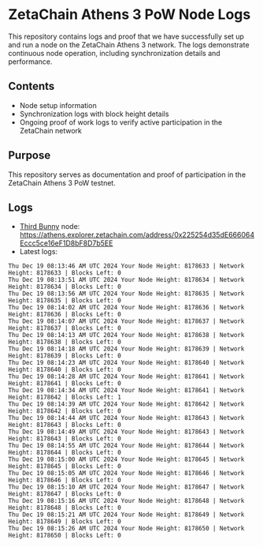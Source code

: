 # ZetaChain Athens 3 PoW Node Logs
This repository contains logs and proof that we have successfully set up and run a node on the ZetaChain Athens 3 network. The logs demonstrate continuous node operation, including synchronization details and performance.

## Contents
- Node setup information
- Synchronization logs with block height details
- Ongoing proof of work logs to verify active participation in the ZetaChain network

## Purpose
This repository serves as documentation and proof of participation in the ZetaChain Athens 3 PoW testnet.

## Logs

- [Third Bunny](https://thirdbunny.xyz/) node: https://athens.explorer.zetachain.com/address/0x225254d35dE666064Eccc5ce16eF1D8bF8D7b5EE
- Latest logs:
```
Thu Dec 19 08:13:46 AM UTC 2024 Your Node Height: 8178633 | Network Height: 8178633 | Blocks Left: 0
Thu Dec 19 08:13:51 AM UTC 2024 Your Node Height: 8178634 | Network Height: 8178634 | Blocks Left: 0
Thu Dec 19 08:13:56 AM UTC 2024 Your Node Height: 8178635 | Network Height: 8178635 | Blocks Left: 0
Thu Dec 19 08:14:02 AM UTC 2024 Your Node Height: 8178636 | Network Height: 8178636 | Blocks Left: 0
Thu Dec 19 08:14:07 AM UTC 2024 Your Node Height: 8178637 | Network Height: 8178637 | Blocks Left: 0
Thu Dec 19 08:14:13 AM UTC 2024 Your Node Height: 8178638 | Network Height: 8178638 | Blocks Left: 0
Thu Dec 19 08:14:18 AM UTC 2024 Your Node Height: 8178639 | Network Height: 8178639 | Blocks Left: 0
Thu Dec 19 08:14:23 AM UTC 2024 Your Node Height: 8178640 | Network Height: 8178640 | Blocks Left: 0
Thu Dec 19 08:14:28 AM UTC 2024 Your Node Height: 8178641 | Network Height: 8178641 | Blocks Left: 0
Thu Dec 19 08:14:34 AM UTC 2024 Your Node Height: 8178641 | Network Height: 8178642 | Blocks Left: 1
Thu Dec 19 08:14:39 AM UTC 2024 Your Node Height: 8178642 | Network Height: 8178642 | Blocks Left: 0
Thu Dec 19 08:14:44 AM UTC 2024 Your Node Height: 8178643 | Network Height: 8178643 | Blocks Left: 0
Thu Dec 19 08:14:49 AM UTC 2024 Your Node Height: 8178643 | Network Height: 8178643 | Blocks Left: 0
Thu Dec 19 08:14:55 AM UTC 2024 Your Node Height: 8178644 | Network Height: 8178644 | Blocks Left: 0
Thu Dec 19 08:15:00 AM UTC 2024 Your Node Height: 8178645 | Network Height: 8178645 | Blocks Left: 0
Thu Dec 19 08:15:05 AM UTC 2024 Your Node Height: 8178646 | Network Height: 8178646 | Blocks Left: 0
Thu Dec 19 08:15:10 AM UTC 2024 Your Node Height: 8178647 | Network Height: 8178647 | Blocks Left: 0
Thu Dec 19 08:15:16 AM UTC 2024 Your Node Height: 8178648 | Network Height: 8178648 | Blocks Left: 0
Thu Dec 19 08:15:21 AM UTC 2024 Your Node Height: 8178649 | Network Height: 8178649 | Blocks Left: 0
Thu Dec 19 08:15:26 AM UTC 2024 Your Node Height: 8178650 | Network Height: 8178650 | Blocks Left: 0
```
